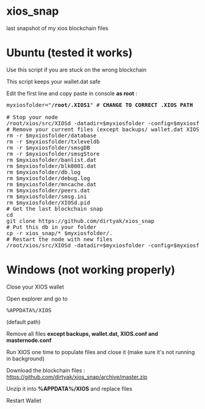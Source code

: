 # xios_snap

last snapshot of my xios blockchain files

# Ubuntu (tested it works)

Use this script if you are stuck on the wrong blockchain

This script keeps your wallet.dat safe

Edit the first line and copy paste in console <b>as root</b> :

<pre>myxiosfolder="<b>/root/.XIOS1</b>" # <b>CHANGE TO CORRECT .XIOS PATH</b>

# Stop your node
/root/xios/src/XIOSd -datadir=$myxiosfolder -config=$myxiosfolder/XIOS.conf stop
# Remove your current files (except backups/ wallet.dat XIOS.conf & masternode.conf)
rm -r $myxiosfolder/database
rm -r $myxiosfolder/txleveldb
rm -r $myxiosfolder/smsgDB
rm -r $myxiosfolder/smsgStore
rm $myxiosfolder/banlist.dat
rm $myxiosfolder/blk0001.dat
rm $myxiosfolder/db.log
rm $myxiosfolder/debug.log
rm $myxiosfolder/mncache.dat
rm $myxiosfolder/peers.dat
rm $myxiosfolder/smsg.ini
rm $myxiosfolder/XIOSd.pid
# Get the last blockchain snap
cd
git clone https://github.com/dirtyak/xios_snap
# Put this db in your folder
cp -r xios_snap/* $myxiosfolder/.
# Restart the node with new files
/root/xios/src/XIOSd -datadir=$myxiosfolder -config=$myxiosfolder/XIOS.conf -daemon</pre>

# Windows (not working properly)

Close your XIOS wallet

Open explorer and go to <pre>%APPDATA%/XIOS</pre> (default path)

Remove all files <b>except backups, wallet.dat, XIOS.conf and masternode.conf</b>

Run XIOS one time to populate files and close it (make sure it's not running in background)

Download the blockchain files : https://github.com/dirtyak/xios_snap/archive/master.zip

Unzip it into <b>%APPDATA%/XIOS</b> and replace files

Restart Wallet
